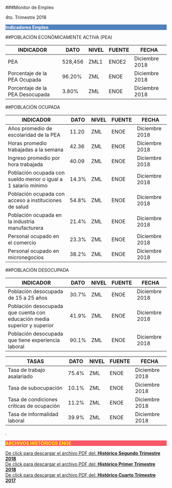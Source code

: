 
###Monitor de Empleo

4to. Trimestre 2018


<p style="background-color:#4F81BD;color:white;"><strong>Indicadores Empleo</strong></p>

##POBLACIÓN ECONÓMICAMENTE ACTIVA (PEA)

INDICADOR                                                          |DATO    |NIVEL |FUENTE |FECHA         |
-------------------------------------------------------------------|--------|------|-------|--------------|
PEA                                                                |528,456 |ZML1  |ENOE2  |Diciembre 2018|
Porcentaje de la PEA Ocupada                                       |96.20%  |ZML   |ENOE   |Diciembre 2018|
Porcentaje de la PEA Desocupada                                    |3.80%   |ZML   |ENOE   |Diciembre 2018|


##POBLACIÓN OCUPADA

INDICADOR                                                          |DATO   |NIVEL|FUENTE  |FECHA         |
-------------------------------------------------------------------|-------|-----|--------|--------------|
Años promedio de escolaridad de la PEA                             |11.20  |ZML  |ENOE    |Diciembre 2018|
Horas promedio trabajadas a la semana                              |42.36  |ZML  |ENOE    |Diciembre 2018|
Ingreso promedio por hora trabajada                                |40.09  |ZML  |ENOE    |Diciembre 2018|
Población ocupada con sueldo menor o igual a 1 salario mínimo      |14.3%  |ZML  |ENOE    |Diciembre 2018|
Población ocupada con acceso a instituciones de salud              |54.8%  |ZML  |ENOE    |Diciembre 2018|
Población ocupada en la industria manufacturera                    |21.4%  |ZML  |ENOE    |Diciembre 2018|
Personal ocupado en el comercio                                    |23.3%  |ZML  |ENOE    |Diciembre 2018|
Personal ocupado en micronegocios                                  |38.2%  |ZML  |ENOE    |Diciembre 2018|

##POBLACIÓN DESOCUPADA

INDICADOR                                                                |DATO   |NIVEL|FUENTE  |FECHA         |
-------------------------------------------------------------------------|-------|-----|--------|--------------|
Población desocupada de 15 a 25 años                                     |30.7%  |ZML  |ENOE    |Diciembre 2018|
Población desocupada que cuenta con educación media superior y superior  |41.9%  |ZML  |ENOE    |Diciembre 2018|
Población desocupada que tiene experiencia laboral                       |90.1%  |ZML  |ENOE    |Diciembre 2018|

TASAS                                      |DATO  |NIVEL |FUENTE |FECHA         |
-------------------------------------------|------|------|-------|--------------|
Tasa de trabajo asalariado                 |75.4% |ZML   |ENOE   |Diciembre 2018|
Tasa de subocupación                       |10.1% |ZML   |ENOE   |Diciembre 2018|
Tasa de condiciones críticas de ocupación  |11.2% |ZML   |ENOE   |Diciembre 2018|
Tasa de informalidad laboral               |39.9% |ZML   |ENOE   |Diciembre 2018|


.
<p style="background-color:#f95666;color:yellow;"><strong>ARCHIVOS HISTÓRICOS ENOE</strong></p>


[De click para descargar el archivo PDF del:   <strong>Histórico Segundo Trimestre 2018</strong>](http://www.trcimplan.gob.mx/monitores/empleo/monitor-empleo-2-2018.pdf)
</br>
[De click para descargar el archivo PDF del:   <strong>Histórico Primer Trimestre 2018</strong>](http://www.trcimplan.gob.mx/monitores/empleo/monitor-empleo-1-2018.pdf)
</br>
[De click para descargar el archivo PDF del:   <strong>Histórico Cuarto Trimestre 2017</strong>](http://www.trcimplan.gob.mx/monitores/empleo/empleo-marzo-2018.pdf)
